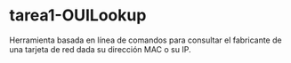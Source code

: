 # tarea1-OUILookup
Herramienta basada en línea de comandos para consultar el fabricante de una tarjeta de red dada su dirección MAC o su IP. 
